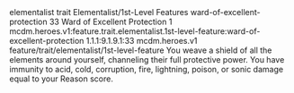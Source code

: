 <ability>
  <metadata>
    <class>elementalist</class>
    <feature_type>trait</feature_type>
    <file_dpath>Elementalist/1st-Level Features</file_dpath>
    <item_id>ward-of-excellent-protection</item_id>
    <item_index>33</item_index>
    <item_name>Ward of Excellent Protection</item_name>
    <level>1</level>
    <scc>mcdm.heroes.v1:feature.trait.elementalist.1st-level-feature:ward-of-excellent-protection</scc>
    <scdc>1.1.1:9.1.9.1:33</scdc>
    <source>mcdm.heroes.v1</source>
    <type>feature/trait/elementalist/1st-level-feature</type>
  </metadata>
  <effects>
    <effect type="mundane">You weave a shield of all the elements around yourself, channeling their full protective power. You have immunity to acid, cold, corruption, fire, lightning, poison, or sonic damage equal to your Reason score.</effect>
  </effects>
</ability>
